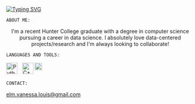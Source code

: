 

<a href="https://git.io/typing-svg"><img src="https://readme-typing-svg.demolab.com?font=Fira+Code&pause=1000&color=98ABF7&center=true&vCenter=true&width=800&lines=Hello+World!;I'm+Vanessa+Louis" alt="Typing SVG" /></a>

``ABOUT ME:``
<p align="center">
I'm a recent Hunter College graduate with a degree in computer science pursuing a career in data science. I absolutely love data-centered projects/research and I'm always looking to collaborate! 

</p>

``LANGUAGES AND TOOLS:``

<img align="left" alt="Python" width="30px" src="https://cdn.freebiesupply.com/logos/large/2x/python-5-logo-png-transparent.png" style="padding-right:10px;"/>

<img align="left" alt="C++" width="30px" src="https://upload.wikimedia.org/wikipedia/commons/thumb/1/18/ISO_C%2B%2B_Logo.svg/612px-ISO_C%2B%2B_Logo.svg.png?20170928190710"/>

<img align="left" alt="Figma" width="20px" src="https://upload.wikimedia.org/wikipedia/commons/3/33/Figma-logo.svg" style="padding-right:10px;"/>

<br></br>

``CONTACT:``

<p></p>

<elm.vanessa.louis@gmail.com>

<!--
**vanessanyc/VanessaNYC** is a ✨ _special_ ✨ repository because its `README.md` (this file) appears on your GitHub profile.

Here are some ideas to get you started:

- 🔭 I’m currently working on ...
- 🌱 I’m currently learning ...
- 👯 I’m looking to collaborate on ...
- 🤔 I’m looking for help with ...
- 💬 Ask me about ...
- 📫 How to reach me: ...
- 😄 Pronouns: ...
- ⚡ Fun fact: ...
-->
